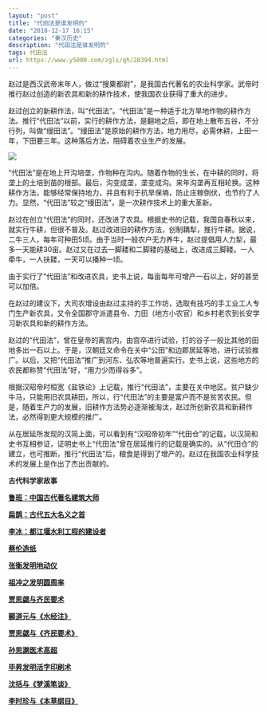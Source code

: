 ```yaml
---
layout: "post"
title: "代田法是谁发明的"
date: "2018-12-17 16:15"
categories: "秦汉历史"
description: "代田法是谁发明的"
tags: 代田法
url: https://www.y5000.com/zgls/qh/28394.html
---
```






赵过是西汉武帝末年人，做过“搜粟都尉”，是我国古代著名的农业科学家。武帝时推行赵过创造的新农具和新的耕作技术，使我国农业获得了重大的进步。

赵过创立的新耕作法，叫“代田法”。“代田法”是一种适于北方旱地作物的耕作方法。推行“代田法”以前，实行的耕作方法，是翻地之后，即在地上散布五谷，不分行列，叫做“缦田法”。“缦田法”是原始的耕作方法，地力用尽，必需休耕，上田一年，下田要三年。这种落后方法，阻碍着农业生产的发展。

![](https://img.y5000.com/uploads/allimg/180203/8-1P203162634241.jpg)

“代田法”是在地上开沟培垄，作物种在沟内。随着作物的生长，在中耕的同时，将垄上的土培到苗的根部。最后，沟变成垄，垄变成沟。来年沟垄再互相轮换。这种耕作方法，能够经常保持地力，并且有利于抗旱保墒，防止庄稼倒伏，也节约了人力。显然，“代田法”较之“缦田法”，是一次耕作技术上的重大革新。

赵过在创立“代田法”的同时，还改进了农具。根据史书的记载，我国自春秋以来，就实行牛耕，但很不普及。赵过改进旧的耕作方法，创制耦犁，推行牛耕。据说，二牛三人，每年可种田5顷。由于当时一般农户无力养牛，赵过提倡用人力犁，最多一天能耕30亩。赵过又在过去一脚耧和二脚耧的基础上，改进成三脚耧。一人牵牛，一人扶耧，一天可以播种一顷。

由于实行了“代田法”和改进农具，史书上说，每亩每年可增产一石以上，好的甚至可以加倍。

在赵过的建议下，大司农增设由赵过主持的手工作坊，选取有技巧的手工业工人专门生产新农具，又令全国郡守派遣县令、力田（地方小农官）和乡村老农到长安学习新农具和新的耕作方法。

赵过的“代田法”，曾在皇帝的离宫内，由宫卒进行试验，打的谷子一般比其他的田地多出一石以上。于是，汉朝廷又命令在关中“公田”和边郡居延等地，进行试验推广。以后，又把“代田法”推广到河东、弘农等地普遍实行。史书上说，这些地方的农民都称赞“代田法”好，“用力少而得谷多”。

根据汉昭帝时桓宽《盐铁论》上记载，推行“代田法”，主要在关中地区。贫户缺少牛马，只能用旧农具耕田，所以，行“代田法”的主要是富户而不是贫苦农民。但是，随着生产力的发展，旧耕作方法势必逐渐被淘汰，赵过所创新农具和新耕作法，必然得到更大规模的推广。

从在居延所发现的汉简上面，可以看到有“汉昭帝初年”“代田仓”的记载，以汉简和史书互相参证，证明史书上“代田法”曾在居延推行的记载是确实的。从“代田仓”的建立，也可推断，推行“代田法”后，粮食是得到了增产的。赵过在我国农业科学技术的发展上是作出了杰出贡献的。

**古代科学家故事**

[**鲁班：中国古代著名建筑大师**](https://www.y5000.com/zgls/mrzj/28395.html)

**[扁鹊：古代五大名义之首](https://www.y5000.com/zgls/mrzj/16346.html)**

[**李冰：都江堰水利工程的建设者**](https://www.y5000.com/zgls/mrzj/28396.html)

**[蔡伦造纸](https://www.y5000.com/zgls/25865.html)**

**[张衡发明地动仪](https://www.y5000.com/zgls/qh/25866.html)**

**[祖冲之发明圆周率](https://www.y5000.com/zgls/25869.html)**

[**贾思勰与齐民要术**](https://www.y5000.com/zgls/mrzj/28399.html)

**[郦道元与《水经注》](https://www.y5000.com/zgls/mrzj/683.html)**

[**贾思勰与《齐民要术》**](https://www.y5000.com/zgls/mrzj/28399.html)

**[孙思邈医术高超](https://www.y5000.com/whjc/mjgs/21731.html)**

**[毕昇发明活字印刷术](https://www.y5000.com/zgls/sy/23137.html)**

[**沈括与《梦溪笔谈》**](https://www.y5000.com/zgls/mrzj/28400.html)

**[李时珍与《本草纲目》](https://www.y5000.com/zgls/mrzj/25272.html)**
